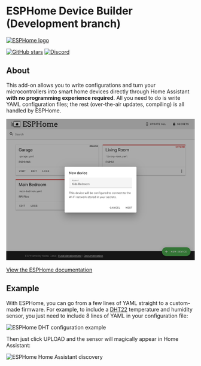# ESPHome Device Builder (Development branch)

[![ESPHome logo][logo]][website]

[![GitHub stars][github-stars-shield]][repository]
[![Discord][discord-shield]][discord]

## About

This add-on allows you to write configurations and turn your microcontrollers
into smart home devices directly through Home Assistant **with no programming experience required**.
All you need to do is write YAML configuration files; the rest (over-the-air updates, compiling) is all
handled by ESPHome.

<p align="center">
<img title="ESPHome Device Builder screenshot" src="https://github.com/esphome/home-assistant-addon/raw/main/esphome-dev/images/screenshot.png" width="700px"></img>
</p>

[View the ESPHome documentation][website]

## Example

With ESPHome, you can go from a few lines of YAML straight to a custom-made
firmware. For example, to include a [DHT22][dht22]
temperature and humidity sensor, you just need to include 8 lines of YAML
in your configuration file:

<img title="ESPHome DHT configuration example" src="https://github.com/esphome/home-assistant-addon/raw/main/esphome-dev/images/dht-example.png" width="500px"></img>

Then just click UPLOAD and the sensor will magically appear in Home Assistant:

<img title="ESPHome Home Assistant discovery" src="https://github.com/esphome/home-assistant-addon/raw/main/esphome-dev/images/temperature-humidity.png" width="600px"></img>

[discord]: https://discord.gg/KhAMKrd
[repository]: https://github.com/esphome/esphome
[discord-shield]: https://img.shields.io/discord/429907082951524364.svg
[github-stars-shield]: https://img.shields.io/github/stars/esphome/esphome.svg?style=social&label=Star&maxAge=2592000
[dht22]: https://next.esphome.io/components/sensor/dht.html
[releases]: https://next.esphome.io/changelog/index.html
[logo]: https://github.com/esphome/home-assistant-addon/raw/main/esphome-dev/logo.png
[website]: https://next.esphome.io/
